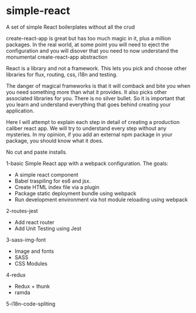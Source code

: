 # simple-react

A set of simple React boilerplates without all the crud

create-react-app is great but has too much magic in it, plus a million packages.
In the real world, at some point you will need to eject the configuration
and you will disover that you need to now understand the monumental create-react-app abstraction

React is a library and not a framework. This lets you pick and choose other libraries
for flux, routing, css, i18n and testing.

The danger of magical frameworks is that it will comback and bite you when you need
something more than what it provides. It also picks other associated libraries for
you. There is no silver bullet. So it is important that you learn and understand
everything that goes behind creating your application.

Here I will attempt to explain each step in detail of creating a production caliber
react app. We will try to understand every step without any mysteries. In my opinion,
if you add an external npm package in your package, you should know what it does.

No cut and paste installs.

1-basic
Simple React app with a webpack configuration. The goals:

* A simple react component
* Babel traspiling for es6 and jsx.
* Create HTML index file via a plugin
* Package static deployment bundle using webpack
* Run development environment via hot module reloading using webpack

2-routes-jest

* Add react router
* Add Unit Testing using Jest

3-sass-img-font

* Image and fonts
* SASS
* CSS Modules

4-redux

* Redux + thunk
* ramda

5-i18n-code-spliting
